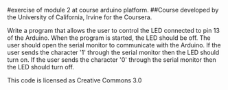 #exercise of module 2 at course arduino platform.
##Course developed by the University of California, Irvine for the Coursera.

Write a program that allows the user to control the LED connected to pin 13 of the Arduino. When the program is started, the LED should be off. The user should open the serial monitor to communicate with the Arduino. If the user sends the character '1' through the serial monitor then the LED should turn on. If the user sends the character '0' through the serial monitor then the LED should turn off.

This code is licensed as Creative Commons 3.0